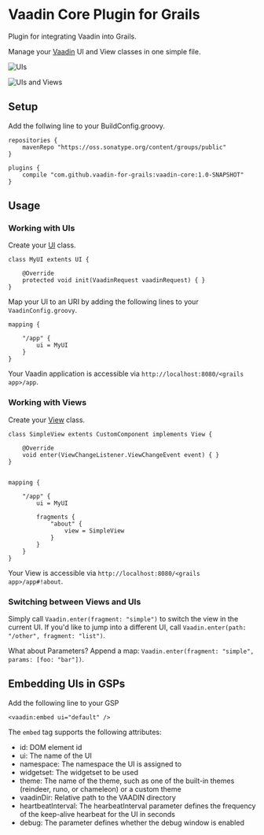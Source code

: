Vaadin Core Plugin for Grails
=========================
Plugin for integrating Vaadin into Grails.

Manage your [Vaadin](https://vaadin.com) UI and View classes in one simple file.

![UIs](https://github.com/vaadin-for-grails/organization/wiki/uis_only.png)

![UIs and Views](https://github.com/vaadin-for-grails/organization/wiki/uis_and_views.png)

## Setup
Add the follwing line to your BuildConfig.groovy.

    repositories {
        mavenRepo "https://oss.sonatype.org/content/groups/public"
    }

    plugins {
        compile "com.github.vaadin-for-grails:vaadin-core:1.0-SNAPSHOT"
    }
    
## Usage
### Working with UIs
Create your [UI](https://vaadin.com/book/vaadin7/-/page/application.architecture.html) class.

    class MyUI extents UI {
    
        @Override
        protected void init(VaadinRequest vaadinRequest) { }
    }


Map your UI to an URI by adding the following lines to your `VaadinConfig.groovy`.

    mapping {
        
        "/app" {
            ui = MyUI
        }
    }

Your Vaadin application is accessible via `http://localhost:8080/<grails app>/app`.

### Working with Views
Create your [View](https://vaadin.com/book/-/page/advanced.navigator.html) class.

    class SimpleView extents CustomComponent implements View {

        @Override
        void enter(ViewChangeListener.ViewChangeEvent event) { }
    }


    mapping {
    
        "/app" {
            ui = MyUI
        
            fragments {
                "about" {
                    view = SimpleView
                }
            }
        }
    }

Your View is accessible via `http://localhost:8080/<grails app>/app#!about`.

### Switching between Views and UIs

Simply call `Vaadin.enter(fragment: "simple")` to switch the view in the current UI. If you'd like to jump into a different UI, call `Vaadin.enter(path: "/other", fragment: "list")`.

What about Parameters? Append a map: `Vaadin.enter(fragment: "simple", params: [foo: "bar"])`.

## Embedding UIs in GSPs
Add the following line to your GSP

    <vaadin:embed ui="default" />
    
The `embed` tag supports the following attributes:
* id: DOM element id
* ui: The name of the UI
* namespace: The namespace the UI is assigned to
* widgetset: The widgetset to be used
* theme: The name of the theme, such as one of the built-in themes (reindeer, runo, or chameleon) or a custom theme
* vaadinDir: Relative path to the VAADIN directory
* heartbeatInterval: The hearbeatInterval parameter defines the frequency of the keep-alive hearbeat for the UI in seconds
* debug: The parameter defines whether the debug window is enabled

